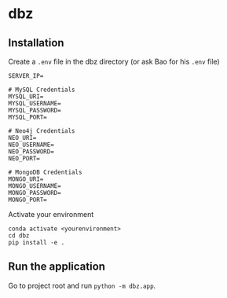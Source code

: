# dbz
## Installation

Create a `.env` file in the dbz directory (or ask Bao for his `.env` file) 
```
SERVER_IP=

# MySQL Credentials
MYSQL_URI=
MYSQL_USERNAME=
MYSQL_PASSWORD=
MYSQL_PORT=

# Neo4j Credentials
NEO_URI=
NEO_USERNAME=
NEO_PASSWORD=
NEO_PORT=

# MongoDB Credentials
MONGO_URI=
MONGO_USERNAME=
MONGO_PASSWORD=
MONGO_PORT=

```

Activate your environment
```
conda activate <yourenvironment>
cd dbz
pip install -e .
```

## Run the application

Go to project root and run `python -m dbz.app`.

